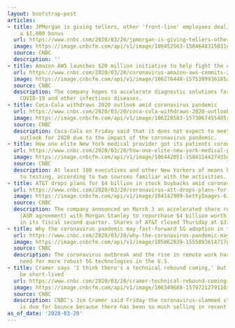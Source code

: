 ```yaml
---
layout: bootstrap-post
articles:
- title: JPMorgan is giving tellers, other 'front-line' employees dealing with coronavirus
    a $1,000 bonus
  url: https://www.cnbc.com/2020/03/20/jpmorgan-is-giving-tellers-other-front-line-employees-dealing-with-coronavirus-a-1000-bonus.html
  image: https://image.cnbcfm.com/api/v1/image/106452563-1584648315031gettyimages-1207206379.jpeg?v=1584648387
  source: CNBC
  description: ''
- title: Amazon AWS launches $20 million initiative to help fight the coronavirus
  url: https://www.cnbc.com/2020/03/20/coronavirus-amazon-aws-commits-20-million-to-covid-19-research.html
  image: https://image.cnbcfm.com/api/v1/image/106276448-1575399936185andyjassyfortt-4.jpg?v=1575399956
  source: CNBC
  description: The company hopes to accelerate diagnostic solutions for coronavirus
    COVID-19 and other infectious diseases.
- title: Coca-Cola withdraws 2020 outlook amid coronavirus pandemic
  url: https://www.cnbc.com/2020/03/20/coca-cola-withdraws-2020-outlook-amid-coronavirus-pandemic.html
  image: https://image.cnbcfm.com/api/v1/image/106228583-1573067455485rtx77mhg.jpg?v=1584709727
  source: CNBC
  description: Coca-Cola on Friday said that it does not expect to meet its financial
    outlook for 2020 due to the impact of the coronavirus pandemic.
- title: How one elite New York medical provider got its patients coronavirus tests
  url: https://www.cnbc.com/2020/03/20/how-one-elite-new-york-medical-provider-got-its-patients-coronavirus-tests.html
  image: https://image.cnbcfm.com/api/v1/image/106442051-1584114427435gettyimages-1212075482.jpeg?v=1584710485
  source: CNBC
  description: At least 100 executives and other New Yorkers of means had easy access
    to testing, according to two sources familiar with the activities.
- title: AT&T drops plans for $4 billion in stock buybacks amid coronavirus pandemic
  url: https://www.cnbc.com/2020/03/20/coronavirus-att-drops-plans-for-4-billion-in-stock-buybacks.html
  image: https://image.cnbcfm.com/api/v1/image/104142909-GettyImages-617509604.jpg?v=1575929306
  source: CNBC
  description: The company announced on March 3 an accelerated share repurchase agreement
    (ASR agreement) with Morgan Stanley to repurchase $4 billion worth of common stock
    in its fiscal second quarter. Shares of AT&T closed Thursday at $31.15 per share.
- title: Why the coronavirus pandemic may fast-forward 5G adoption in the US
  url: https://www.cnbc.com/2020/03/20/why-the-coronavirus-pandemic-may-fast-forward-5g-adoption-in-the-us.html
  image: https://image.cnbcfm.com/api/v1/image/105862839-1555893614717gettyimages-1128738090.jpeg?v=1555893680
  source: CNBC
  description: The coronavirus outbreak and the rise in remote work has advanced the
    need for more robust 5G technologies in the U.S.
- title: Cramer says 'I think there's a technical rebound coming,' but warns it may
    be short-lived
  url: https://www.cnbc.com/2020/03/20/cramer-technical-rebound-coming-but-warns-it-may-be-short-lived.html
  image: https://image.cnbcfm.com/api/v1/image/106349608-1579721279110img_3476r.jpg?v=1579721330
  source: CNBC
  description: CNBC's Jim Cramer said Friday the coronavirus-slammed stock market
    is due for bounce because there has been so much selling in recent weeks.
as_of_date: '2020-03-20'
---
```


